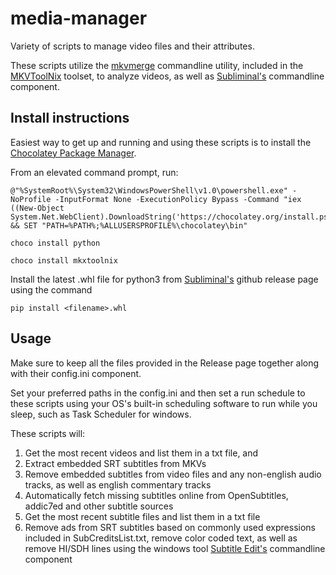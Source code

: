 # media-manager
Variety of scripts to manage video files and their attributes.

These scripts utilize the [mkvmerge](https://mkvtoolnix.download/doc/mkvmerge.html) commandline utility, included 
in the [MKVToolNix](https://mkvtoolnix.download/) toolset, to analyze videos, as well as [Subliminal's](https://subliminal.readthedocs.io/en/latest/) commandline component.

## Install instructions

Easiest way to get up and running and using these scripts is to install the [Chocolatey Package Manager](https://chocolatey.org/). 

From an elevated command prompt, run:

```
@"%SystemRoot%\System32\WindowsPowerShell\v1.0\powershell.exe" -NoProfile -InputFormat None -ExecutionPolicy Bypass -Command "iex ((New-Object System.Net.WebClient).DownloadString('https://chocolatey.org/install.ps1'))" && SET "PATH=%PATH%;%ALLUSERSPROFILE%\chocolatey\bin"
```
```
choco install python
```
```
choco install mkxtoolnix
```

Install the latest .whl file for python3 from [Subliminal's](https://github.com/Diaoul/subliminal/releases) github release page
using the command
```
pip install <filename>.whl
```

## Usage
Make sure to keep all the files provided in the Release page together along with their config.ini component.

Set your preferred paths in the config.ini and then set a run schedule to these scripts using your
OS's built-in scheduling software to run while you sleep, such as Task Scheduler for windows.

These scripts will:

1. Get the most recent videos and list them in a txt file, and
2. Extract embedded SRT subtitles from MKVs
3. Remove embedded subtitles from video files and any non-english audio tracks, as well as english commentary tracks
4. Automatically fetch missing subtitles online from OpenSubtitles, addic7ed and other subtitle sources
5. Get the most recent subtitle files and list them in a txt file
6. Remove ads from SRT subtitles based on commonly used expressions included in SubCreditsList.txt, remove color coded text, as well as
remove HI/SDH lines using the windows tool [Subtitle Edit's](http://www.nikse.dk/subtitleedit/) commandline component
